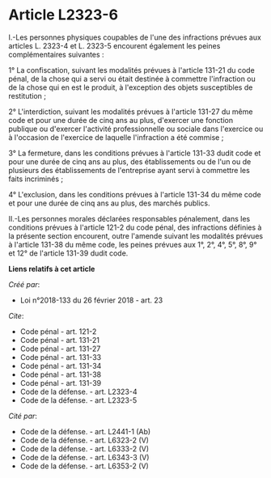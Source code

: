 # Article L2323-6

I.-Les personnes physiques coupables de l'une des infractions prévues aux articles L. 2323-4 et L. 2323-5 encourent également
les peines complémentaires suivantes : 

1° La confiscation, suivant les modalités prévues à l'article 131-21 du code pénal, de la chose qui a servi ou était destinée
à commettre l'infraction ou de la chose qui en est le produit, à l'exception des objets susceptibles de restitution ; 

2° L'interdiction, suivant les modalités prévues à l'article 131-27 du même code et pour une durée de cinq ans au plus,
d'exercer une fonction publique ou d'exercer l'activité professionnelle ou sociale dans l'exercice ou à l'occasion de
l'exercice de laquelle l'infraction a été commise ; 

3° La fermeture, dans les conditions prévues à l'article 131-33 dudit code et pour une durée de cinq ans au plus, des
établissements ou de l'un ou de plusieurs des établissements de l'entreprise ayant servi à commettre les faits incriminés ; 

4° L'exclusion, dans les conditions prévues à l'article 131-34 du même code et pour une durée de cinq ans au plus, des
marchés publics. 

II.-Les personnes morales déclarées responsables pénalement, dans les conditions prévues à l'article 121-2 du code pénal, des
infractions définies à la présente section encourent, outre l'amende suivant les modalités prévues à l'article 131-38 du même
code, les peines prévues aux 1°, 2°, 4°, 5°, 8°, 9° et 12° de l'article 131-39 dudit code.

**Liens relatifs à cet article**

_Créé par_:

  - Loi n°2018-133 du 26 février 2018 - art. 23

_Cite_:

  - Code pénal - art. 121-2
  - Code pénal - art. 131-21
  - Code pénal - art. 131-27
  - Code pénal - art. 131-33
  - Code pénal - art. 131-34
  - Code pénal - art. 131-38
  - Code pénal - art. 131-39
  - Code de la défense. - art. L2323-4
  - Code de la défense. - art. L2323-5

_Cité par_:

  - Code de la défense. - art. L2441-1 (Ab)
  - Code de la défense. - art. L6323-2 (V)
  - Code de la défense. - art. L6333-2 (V)
  - Code de la défense. - art. L6343-3 (V)
  - Code de la défense. - art. L6353-2 (V)
